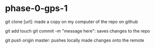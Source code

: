# phase-0-gps-1

git clone [url]: made a copy on my computer of the repo on github

git add
touch
git commit -m "message here": saves changes to the repo

git push origin master: pushes locally made changes onto the remote